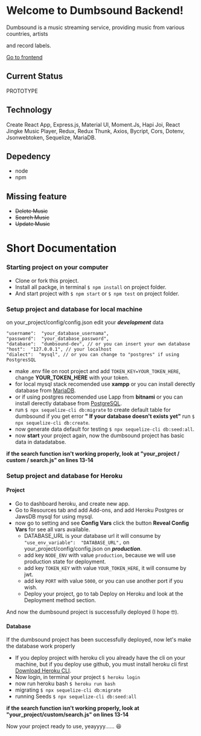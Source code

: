 

# Welcome to Dumbsound Backend!

  

Dumbsound is a music streaming service, providing music from various countries, artists

and record labels.

[Go to frontend](https://github.com/elcoputra/dw16stn70_dumbsound_frontend)

## Current Status

PROTOTYPE

  

## Technology

  

Create React App, Express.js, Material UI, Moment.Js, Hapi Joi, React Jingke Music Player, Redux, Redux Thunk, Axios, Bycript, Cors, Dotenv, Jsonwebtoken, Sequelize, MariaDB.

  ## Depedency
  - node
  - npm

## Missing feature

- ~~Delete Music~~
- ~~Search Music~~
- ~~Update Music~~

# Short Documentation
### Starting project on your computer

 - Clone or fork this project.
 - Install all packge, in terminal `$ npm install` on project folder.
- And start project with `$ npm start` or `$ npm test` on project folder.

### Setup project and database for local machine
on your_project/config/config.json edit your ***development*** data

    "username":  "your_database_usernama",
    "password":  "your_database_password",
    "database":  "dumbsound-dev", // or you can insert your own database
    "host":  "127.0.0.1", // your localhost
    "dialect":  "mysql", // or you can change to "postgres" if using PostgresSQL
- make .env file on root project and add `TOKEN_KEY=YOUR_TOKEN_HERE`, change **YOUR_TOKEN_HERE** with your token.
 - for local mysql stack recomended use **xampp** or you can install derectly database from [MariaDB](https://mariadb.org/).
 - or if using postgres recomended use Lapp from **bitnami** or you can install derectly database from [PostgreSQL](https://www.postgresql.org/).
 - run `$ npx sequelize-cli db:migrate` to create default table for
   dumbsound if you get error **" If your database doesn't exists yet"**
   run `$ npx sequelize-cli db:create`.
 - now generate data default for testing `$ npx sequelize-cli db:seed:all`.
 - now **start** your project again, now the dumbsound project has basic
   data in datadatabse.

**if the search function isn't working properly, look at "your_project / custom / search.js" on lines 13-14**

### Setup project and database for Heroku
#### Project
 - Go to dashboard heroku, and create new app.
 - Go to Resources tab and add Add-ons, and add Heroku Postgres or JawsDB mysql for using mysql.
 - now go to setting and see **Config Vars** click the button **Reveal Config Vars** for see all vars available.
   - DATABASE_URL is your database url it will consume by `"use_env_variable":  "DATABASE_URL",` on your_project/config/config.json on ***production***.
   - add key `NODE_ENV` with value `production`, because we will use production state for deployment.
   - add key `TOKEN_KEY` with value `YOUR_TOKEN_HERE`, it will consume by jwt.
   - add key `PORT` with value `5000`, or you can use another port if you wish.
   - Deploy your project, go to tab Deploy on Heroku and look at the Deployment method section.

And now the dumbsound project is successfully deployed (I hope 🤓).

#### Database
If the dumbsound project has been successfully deployed, now let's make the database work properly

- If you deploy project with heroku cli you already have the cli on your machine, but if you deploy use github, you must install heroku cli first [Download Heroku CLI](https://devcenter.heroku.com/articles/heroku-command-line).
- Now login, in terminal your project `$ heroku login`
- now run heroku bash `$ heroku run bash `
- migrating `$ npx sequelize-cli db:migrate`
- running Seeds `$ npx sequelize-cli db:seed:all`

**if the search function isn't working properly, look at "your_project/custom/search.js" on lines 13-14**

Now your project ready to use, yeayyyy...... 😆
